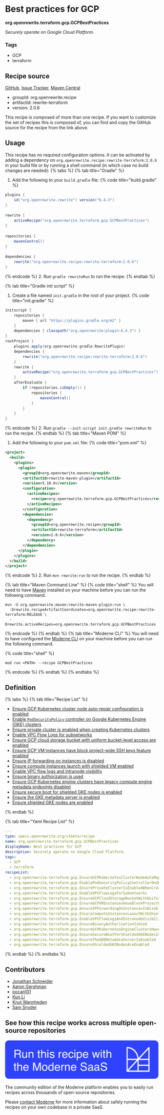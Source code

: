 # Best practices for GCP

**org.openrewrite.terraform.gcp.GCPBestPractices**

_Securely operate on Google Cloud Platform._

### Tags

* GCP
* terraform

## Recipe source

[GitHub](https://github.com/openrewrite/rewrite-terraform/blob/main/src/main/resources/META-INF/rewrite/gcp.yml), [Issue Tracker](https://github.com/openrewrite/rewrite-terraform/issues), [Maven Central](https://central.sonatype.com/artifact/org.openrewrite.recipe/rewrite-terraform/2.0.6/jar)

* groupId: org.openrewrite.recipe
* artifactId: rewrite-terraform
* version: 2.0.6

This recipe is composed of more than one recipe. If you want to customize the set of recipes this is composed of, you can find and copy the GitHub source for the recipe from the link above.


## Usage

This recipe has no required configuration options. It can be activated by adding a dependency on `org.openrewrite.recipe:rewrite-terraform:2.0.6` in your build file or by running a shell command (in which case no build changes are needed): 
{% tabs %}
{% tab title="Gradle" %}
1. Add the following to your `build.gradle` file:
{% code title="build.gradle" %}
```groovy
plugins {
    id("org.openrewrite.rewrite") version("6.4.3")
}

rewrite {
    activeRecipe("org.openrewrite.terraform.gcp.GCPBestPractices")
}

repositories {
    mavenCentral()
}

dependencies {
    rewrite("org.openrewrite.recipe:rewrite-terraform:2.0.6")
}
```
{% endcode %}
2. Run `gradle rewriteRun` to run the recipe.
{% endtab %}

{% tab title="Gradle init script" %}
1. Create a file named `init.gradle` in the root of your project.
{% code title="init.gradle" %}
```groovy
initscript {
    repositories {
        maven { url "https://plugins.gradle.org/m2" }
    }
    dependencies { classpath("org.openrewrite:plugin:6.4.3") }
}
rootProject {
    plugins.apply(org.openrewrite.gradle.RewritePlugin)
    dependencies {
        rewrite("org.openrewrite.recipe:rewrite-terraform:2.0.6")
    }
    rewrite {
        activeRecipe("org.openrewrite.terraform.gcp.GCPBestPractices")
    }
    afterEvaluate {
        if (repositories.isEmpty()) {
            repositories {
                mavenCentral()
            }
        }
    }
}
```
{% endcode %}
2. Run `gradle --init-script init.gradle rewriteRun` to run the recipe.
{% endtab %}
{% tab title="Maven POM" %}
1. Add the following to your `pom.xml` file:
{% code title="pom.xml" %}
```xml
<project>
  <build>
    <plugins>
      <plugin>
        <groupId>org.openrewrite.maven</groupId>
        <artifactId>rewrite-maven-plugin</artifactId>
        <version>5.10.0</version>
        <configuration>
          <activeRecipes>
            <recipe>org.openrewrite.terraform.gcp.GCPBestPractices</recipe>
          </activeRecipes>
        </configuration>
        <dependencies>
          <dependency>
            <groupId>org.openrewrite.recipe</groupId>
            <artifactId>rewrite-terraform</artifactId>
            <version>2.0.6</version>
          </dependency>
        </dependencies>
      </plugin>
    </plugins>
  </build>
</project>
```
{% endcode %}
2. Run `mvn rewrite:run` to run the recipe.
{% endtab %}

{% tab title="Maven Command Line" %}
{% code title="shell" %}
You will need to have [Maven](https://maven.apache.org/download.cgi) installed on your machine before you can run the following command.

```shell
mvn -U org.openrewrite.maven:rewrite-maven-plugin:run \
  -Drewrite.recipeArtifactCoordinates=org.openrewrite.recipe:rewrite-terraform:RELEASE \
  -Drewrite.activeRecipes=org.openrewrite.terraform.gcp.GCPBestPractices
```
{% endcode %}
{% endtab %}
{% tab title="Moderne CLI" %}
You will need to have configured the [Moderne CLI](https://docs.moderne.io/moderne-cli/cli-intro) on your machine before you can run the following command.

{% code title="shell" %}
```shell
mod run <PATH> --recipe GCPBestPractices
```
{% endcode %}
{% endtab %}
{% endtabs %}

## Definition

{% tabs %}
{% tab title="Recipe List" %}
* [Ensure GCP Kubernetes cluster node auto-repair configuration is enabled](../../terraform/gcp/ensuregcpkubernetesclusternodeautorepairconfigurationisenabled.md)
* [Enable `PodSecurityPolicy` controller on Google Kubernetes Engine (GKE) clusters](../../terraform/gcp/enablepodsecuritypolicycontrollerongkeclusters.md)
* [Ensure private cluster is enabled when creating Kubernetes clusters](../../terraform/gcp/ensureprivateclusterisenabledwhencreatingkubernetesclusters.md)
* [Enable VPC Flow Logs for subnetworks](../../terraform/gcp/enablevpcflowlogsforsubnetworks.md)
* [Ensure GCP cloud storage bucket with uniform bucket-level access are enabled](../../terraform/gcp/ensuregcpcloudstoragebucketwithuniformbucketlevelaccessareenabled.md)
* [Ensure GCP VM instances have block project-wide SSH keys feature enabled](../../terraform/gcp/ensuregcpvminstanceshaveblockprojectwidesshkeysfeatureenabled.md)
* [Ensure IP forwarding on instances is disabled](../../terraform/gcp/ensureipforwardingoninstancesisdisabled.md)
* [Ensure compute instances launch with shielded VM enabled](../../terraform/gcp/ensurecomputeinstanceslaunchwithshieldedvmenabled.md)
* [Enable VPC flow logs and intranode visibility](../../terraform/gcp/enablevpcflowlogsandintranodevisibility.md)
* [Ensure binary authorization is used](../../terraform/gcp/ensurebinaryauthorizationisused.md)
* [Ensure GCP Kubernetes engine clusters have legacy compute engine metadata endpoints disabled](../../terraform/gcp/ensuregcpkubernetesengineclustershavelegacycomputeenginemetadataendpointsdisabled.md)
* [Ensure secure boot for shielded GKE nodes is enabled](../../terraform/gcp/ensuresecurebootforshieldedgkenodesisenabled.md)
* [Ensure the GKE metadata server is enabled](../../terraform/gcp/ensurethegkemetadataserverisenabled.md)
* [Ensure shielded GKE nodes are enabled](../../terraform/gcp/ensureshieldedgkenodesareenabled.md)

{% endtab %}

{% tab title="Yaml Recipe List" %}
```yaml
---
type: specs.openrewrite.org/v1beta/recipe
name: org.openrewrite.terraform.gcp.GCPBestPractices
displayName: Best practices for GCP
description: Securely operate on Google Cloud Platform.
tags:
  - GCP
  - terraform
recipeList:
  - org.openrewrite.terraform.gcp.EnsureGCPKubernetesClusterNodeAutoRepairConfigurationIsEnabled
  - org.openrewrite.terraform.gcp.EnablePodSecurityPolicyControllerOnGKEClusters
  - org.openrewrite.terraform.gcp.EnsurePrivateClusterIsEnabledWhenCreatingKubernetesClusters
  - org.openrewrite.terraform.gcp.EnableVPCFlowLogsForSubnetworks
  - org.openrewrite.terraform.gcp.EnsureGCPCloudStorageBucketWithUniformBucketLevelAccessAreEnabled
  - org.openrewrite.terraform.gcp.EnsureGCPVMInstancesHaveBlockProjectWideSSHKeysFeatureEnabled
  - org.openrewrite.terraform.gcp.EnsureIPForwardingOnInstancesIsDisabled
  - org.openrewrite.terraform.gcp.EnsureComputeInstancesLaunchWithShieldedVMEnabled
  - org.openrewrite.terraform.gcp.EnableVPCFlowLogsAndIntranodeVisibility
  - org.openrewrite.terraform.gcp.EnsureBinaryAuthorizationIsUsed
  - org.openrewrite.terraform.gcp.EnsureGCPKubernetesEngineClustersHaveLegacyComputeEngineMetadataEndpointsDisabled
  - org.openrewrite.terraform.gcp.EnsureSecureBootForShieldedGKENodesIsEnabled
  - org.openrewrite.terraform.gcp.EnsureTheGKEMetadataServerIsEnabled
  - org.openrewrite.terraform.gcp.EnsureShieldedGKENodesAreEnabled

```
{% endtab %}
{% endtabs %}

## Contributors
* [Jonathan Schneider](mailto:jkschneider@gmail.com)
* [Aaron Gershman](mailto:aegershman@gmail.com)
* [pocan101](mailto:jcortesd@gmail.com)
* [Kun Li](mailto:kun@moderne.io)
* [Knut Wannheden](mailto:knut@moderne.io)
* [Sam Snyder](mailto:sam@moderne.io)


## See how this recipe works across multiple open-source repositories

[![Moderne Link Image](/.gitbook/assets/ModerneRecipeButton.png)](https://app.moderne.io/recipes/org.openrewrite.terraform.gcp.GCPBestPractices)

The community edition of the Moderne platform enables you to easily run recipes across thousands of open-source repositories.

Please [contact Moderne](https://moderne.io/product) for more information about safely running the recipes on your own codebase in a private SaaS.
